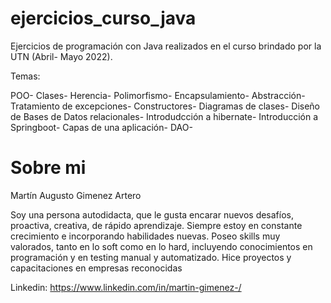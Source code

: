 # ejercicios_curso_java
Ejercicios de programación con Java realizados en el curso brindado por la UTN (Abril- Mayo 2022).

Temas:

POO-
Clases-
Herencia-
Polimorfismo-
Encapsulamiento-
Abstracción-
Tratamiento de excepciones-
Constructores-
Diagramas de clases-
Diseño de Bases de Datos relacionales-
Introdudcción a hibernate-
Introducción a Springboot-
Capas de una aplicación-
DAO-

# Sobre mi
Martín Augusto Gimenez Artero

Soy una persona autodidacta, que le gusta encarar nuevos
desafíos, proactiva, creativa, de rápido aprendizaje.
Siempre estoy en constante crecimiento e incorporando
habilidades nuevas. Poseo skills muy valorados, tanto en lo
soft como en lo hard, incluyendo conocimientos
en programación y en testing manual y automatizado. Hice proyectos y capacitaciones en empresas reconocidas

Linkedin:
https://www.linkedin.com/in/martin-gimenez-/
